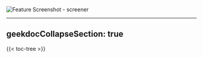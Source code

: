 <img size="1400" alt="Feature Screenshot - screener" src="https://user-images.githubusercontent.com/85772166/150075609-5c3539bc-fff1-4f2a-a3c5-e7dc234a7fe6.png">

---
geekdocCollapseSection: true
---

{{< toc-tree >}}
